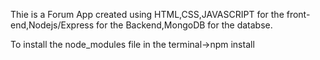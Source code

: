 Thie is a Forum App created using HTML,CSS,JAVASCRIPT for the front-end,Nodejs/Express for the Backend,MongoDB for the databse.

To install the node_modules file
in the terminal->npm install

